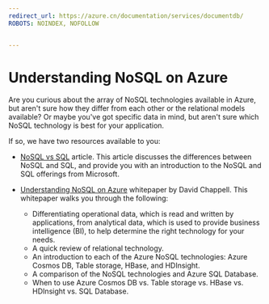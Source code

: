 ```yaml
---
redirect_url: https://azure.cn/documentation/services/documentdb/
ROBOTS: NOINDEX, NOFOLLOW


---
```

# Understanding NoSQL on Azure
Are you curious about the array of NoSQL technologies available in Azure, but aren't sure how they differ from each other or the relational models available? Or maybe you've got specific data in mind, but aren't sure which NoSQL technology is best for your application. 

If so, we have two resources available to you: 

- [NoSQL vs SQL](documentdb-nosql-vs-sql.md) article. This article discusses the differences between NoSQL and SQL, and provide you with an introduction to the NoSQL and SQL offerings from Microsoft.
- [Understanding NoSQL on Azure](http://go.microsoft.com/fwlink/p/?LinkId=330292) whitepaper by David Chappell. This whitepaper walks you through the following:
  
  - Differentiating operational data, which is read and written by applications, from analytical data, which is used to provide business intelligence (BI), to help determine the right technology for your needs.
  - A quick review of relational technology.
  - An introduction to each of the Azure NoSQL technologies: Azure Cosmos DB, Table storage, HBase, and HDInsight.
  - A comparison of the NoSQL technologies and Azure SQL Database. 
  - When to use Azure Cosmos DB vs. Table storage vs. HBase vs. HDInsight vs. SQL Database.


